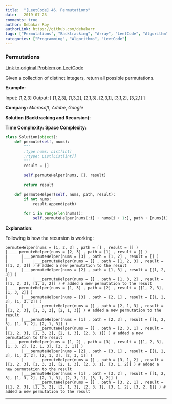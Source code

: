 ```yaml
---
title:  "[LeetCode] 46. Permutations"
date:   2019-07-23
comments: true
author: Debakar Roy
authorLink: https://github.com/debakarr
tags: ["Permutations", "Backtracking", "Array", "LeetCode", "Algorithm"]
categories: ["Programming", "Algorithms", "LeetCode"]
---
```


### Permutations
 
[Link to original Problem on LeetCode](https://leetcode.com/problems/permutations/)

Given a collection of distinct integers, return all possible permutations.

**Example:**

Input: [1,2,3]
Output:
[
  [1,2,3],
  [1,3,2],
  [2,1,3],
  [2,3,1],
  [3,1,2],
  [3,2,1]
]

**Company:**
*Microsoft*, *Adobe*, *Google*


**Solution (Backtracking and Recursion):**

**Time Complexity:**
**Space Complexity:**

```python
class Solution(object):
    def permute(self, nums):
        """
        :type nums: List[int]
        :rtype: List[List[int]]
        """
        result = []
        
        self.permuteHelper(nums, [], result)
        
        return result
    
    def permuteHelper(self, nums, path, result):
        if not nums:
            result.append(path)
            
        for i in range(len(nums)):
            self.permuteHelper(nums[:i] + nums[i + 1:], path + [nums[i]], result)
```

**Explanation:**

Following is how the recursion is working:

```
permuteHelper(nums = [1, 2, 3] , path = [] , result = [] )
|____ permuteHelper(nums = [2, 3] , path = [1] , result = [] )
|      |___permuteHelper(nums = [3] , path = [1, 2] , result = [] )
|      |    |___permuteHelper(nums = [] , path = [1, 2, 3] , result = [[1, 2, 3]] ) # added a new permutation to the result
|      |___permuteHelper(nums = [2] , path = [1, 3] , result = [[1, 2, 3]] )
|           |___permuteHelper(nums = [] , path = [1, 3, 2] , result = [[1, 2, 3], [1, 3, 2]] ) # added a new permutation to the result
|____ permuteHelper(nums = [1, 3] , path = [2] , result = [[1, 2, 3], [1, 3, 2]] )
|      |___permuteHelper(nums = [3] , path = [2, 1] , result = [[1, 2, 3], [1, 3, 2]] )
|      |    |___permuteHelper(nums = [] , path = [2, 1, 3] , result = [[1, 2, 3], [1, 3, 2], [2, 1, 3]] ) # added a new permutation to the result
|      |___permuteHelper(nums = [1] , path = [2, 3] , result = [[1, 2, 3], [1, 3, 2], [2, 1, 3]] )
|           |___permuteHelper(nums = [] , path = [2, 3, 1] , result = [[1, 2, 3], [1, 3, 2], [2, 1, 3], [2, 3, 1]] ) # added a new permutation to the result
|____ permuteHelper(nums = [1, 2] , path = [3] , result = [[1, 2, 3], [1, 3, 2], [2, 1, 3], [2, 3, 1]] )
       |___permuteHelper(nums = [2] , path = [3, 1] , result = [[1, 2, 3], [1, 3, 2], [2, 1, 3], [2, 3, 1]] )
       |    |___permuteHelper(nums = [] , path = [3, 1, 2] , result = [[1, 2, 3], [1, 3, 2], [2, 1, 3], [2, 3, 1], [3, 1, 2]] ) # added a new permutation to the result
       |___permuteHelper(nums = [1] , path = [3, 2] , result = [[1, 2, 3], [1, 3, 2], [2, 1, 3], [2, 3, 1], [3, 1, 2]] )
            |___permuteHelper(nums = [] , path = [3, 2, 1] , result = [[1, 2, 3], [1, 3, 2], [2, 1, 3], [2, 3, 1], [3, 1, 2], [3, 2, 1]] ) # added a new permutation to the result
```


<hr><br />

